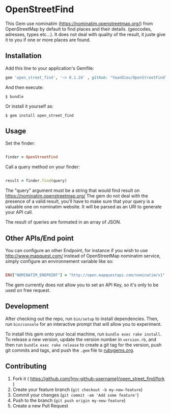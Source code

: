 # OpenStreetFind

This Gem use nominatim (https://nominatim.openstreetmap.org/) from OpenStreetMap by default to find places and their details.
(geocodes, adresses, types etc...). It does not deal with quality of the result, it juste give it to you if one or more places are found.

## Installation

Add this line to your application's Gemfile:

```ruby
gem 'open_street_find', '~> 0.1.24' , github: "YoanDieu/OpenStreetFind"
```

And then execute:

    $ bundle

Or install it yourself as:

    $ gem install open_street_find

## Usage

Set the finder:

```ruby

finder = OpenStreetFind
```

Call a query method on your finder:

```ruby

result = finder.find(query)
```

The "query" argument must be a string that would find result on https://nominatim.openstreetmap.org/
The gem do not deal with the presence of a valid result, you'll have to make sure that your
query is a valuable one on nominatim website. It will be parsed as an URI to generate your API call.

The result of queries are formated in an array of JSON.

## Other APIs/End point

You can configure an other Endpoint, for instance if you wish to use http://www.mapquest.com/ instead of OpenStreetMap nominatim service, simply configure an environnement variable like so:

```ruby

ENV["NOMINATIM_ENDPOINT"] = "http://open.mapquestapi.com/nominatim/v1"
```

The gem currently does not allow you to set an API Key, so it's only to be used on free request.

## Development

After checking out the repo, run `bin/setup` to install dependencies. Then, run `bin/console` for an interactive prompt that will allow you to experiment.

To install this gem onto your local machine, run `bundle exec rake install`. To release a new version, update the version number in `version.rb`, and then run `bundle exec rake release` to create a git tag for the version, push git commits and tags, and push the `.gem` file to [rubygems.org](https://rubygems.org).

## Contributing

1. Fork it ( https://github.com/[my-github-username]/open_street_find/fork )
2. Create your feature branch (`git checkout -b my-new-feature`)
3. Commit your changes (`git commit -am 'Add some feature'`)
4. Push to the branch (`git push origin my-new-feature`)
5. Create a new Pull Request
